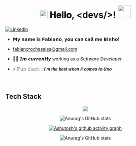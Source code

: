 <h1 align="center">
  <img src="GIF/Earth.gif" width="24px">
  𝐇𝐞𝐥𝐥𝐨, &lt;devs/&gt;!
  <img src="GIF/Hi.gif" width="40px" />
</h1>

[![Linkedin](https://img.shields.io/badge/LinkedIn-0077B5?style=for-the-badge&logo=linkedin&logoColor=white)](https://www.linkedin.com/in/fabianorocha-dev/)

- 𝗠𝘆 𝗻𝗮𝗺𝗲 𝗶𝘀 𝗙𝗮𝗯𝗶𝗮𝗻𝗼, 𝘆𝗼𝘂 𝗰𝗮𝗻 𝗰𝗮𝗹𝗹 𝗺𝗲 𝗕𝗶𝗻𝗵𝗼!
- fabianorochasales@gmail.com
- 👨‍💻 𝙄𝙢 𝙘𝙪𝙧𝙧𝙚𝙣𝙩𝙡𝙮 working as a *Software Developer*

- ⚡ 𝙵𝚞𝚗 𝚏𝚊𝚌𝚝 : 𝙄'𝙢 𝙩𝙝𝙚 𝙗𝙚𝙨𝙩 𝙬𝙝𝙚𝙣 𝙞𝙩 𝙘𝙤𝙢𝙚𝙨 𝙩𝙤 𝙐𝙣𝙤

<br/>


## Tech Stack
<p align="center">
  <a href="https://skillicons.dev">
    <img src="https://skillicons.dev/icons?i=react,css,js,jest,python,ts,nodejs&perline=3" />
  </a>
</p>
<div align="center">
  
![Anurag's GitHub stats](https://github-readme-stats.vercel.app/api?username=binhorochatrybe&show_icons=true&theme=transparent)

[![Ashutosh's github activity graph](https://github-readme-activity-graph.vercel.app/graph?username=binhorochatrybe)](https://github.com/ashutosh00710/github-readme-activity-graph)

![Anurag's GitHub stats](https://github-readme-streak-stats.herokuapp.com/?user=binhorochatrybe&theme=radical&hide_border=false)
 </div>
